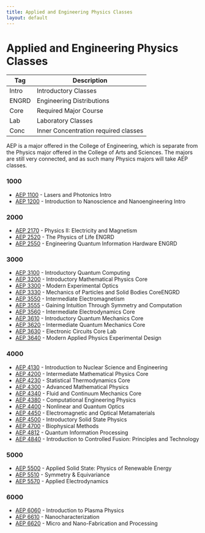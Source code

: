 ```yaml
---
title: Applied and Engineering Physics Classes
layout: default
---
```

<link rel="stylesheet" href="/main.css">

# Applied and Engineering Physics Classes

| Tag                            | Description                               |
| ------------------------------ | ----------------------------------------- |
| <span class="tag ml-1/2">Intro</span>  | Introductory Classes |
| <span class="tag ml-1/2">ENGRD</span> | Engineering Distributions |
| <span class="tag ml-1/2">Core</span> | Required Major Course |
| <span class="tag ml-1/2">Lab</span> | Laboratory Classes |
| <span class="tag ml-1/2">Conc</span> | Inner Concentration required classes |

AEP is a major offered in the College of Engineering, which is separate from the Physics major offered in the College of Arts and Sciences. The majors are still very connected, and as such many Physics majors will take AEP classes. 

### 1000
- [AEP 1100](/classes/aep/AEP1100.html) -  Lasers and Photonics <span class="tag">Intro</span>
- [AEP 1200](/classes/aep/AEP1200.html) -  Introduction to Nanoscience and Nanoengineering <span class="tag">Intro</span>

### 2000
- [AEP 2170](/classes/phys/PHYS2217.html) - Physics II: Electricity and Magnetism
- [AEP 2520](/classes/aep/AEP2520.html) - The Physics of Life <span class="tag ml-1/2">ENGRD</span>
- [AEP 2550](/classes/aep/AEP2550.html) - Engineering Quantum Information Hardware <span class="tag ml-1/2">ENGRD</span>

### 3000
- [AEP 3100](/classes/aep/AEP3100.html) - Introductory Quantum Computing
- [AEP 3200](/classes/aep/AEP3200.html) - Introductory Mathematical Physics <span class="tag ml-1/2">Core</span> 
- [AEP 3300](/classes/phys/PHYS3330.html) - Modern Experimental Optics
- [AEP 3330](/classes/aep/AEP3330.html) - Mechanics of Particles and Solid Bodies <span class="tag ml-1/2">Core</span><span class="tag ml-1/2">ENGRD</span> 
- [AEP 3550](/classes/aep/AEP3550.html) - Intermediate Electromagnetism
- [AEP 3555](/classes/aep/AEP3555.html) - Gaining Intuition Through Symmetry and Computation
- [AEP 3560](/classes/aep/AEP3560.html) - Intermediate Electrodynamics <span class="tag ml-1/2">Core</span>
- [AEP 3610](/classes/aep/AEP3610.html) - Introductory Quantum Mechanics <span class="tag ml-1/2">Core</span> 
- [AEP 3620](/classes/aep/AEP3620.html) - Intermediate Quantum Mechanics <span class="tag ml-1/2">Core</span>
- [AEP 3630](/classes/phys/PHYS3360.html) - Electronic Circuits <span class="tag ml-1/2">Core</span> <span class="tag ml-1/2">Lab</span>
- [AEP 3640](/classes/aep/AEP3640.html) - Modern Applied Physics Experimental Design

### 4000
- [AEP 4130](/classes/aep/AEP4130.html) - Introduction to Nuclear Science and Engineering
- [AEP 4200](/classes/aep/AEP4200.html) - Intermediate Mathematical Physics <span class="tag ml-1/2">Core</span> 
- [AEP 4230](/classes/phys/PHYS4230.html) - Statistical Thermodynamics <span class="tag ml-1/2">Core</span>
- [AEP 4300](/classes/aep/AEP4300.html) - Advanced Mathematical Physics
- [AEP 4340](/classes/aep/AEP4340.html) - Fluid and Continuum Mechanics <span class="tag ml-1/2">Core</span>
- [AEP 4380](/classes/aep/AEP4380.html) - Computational Engineering Physics
- [AEP 4400](/classes/aep/AEP4400.html) - Nonlinear and Quantum Optics
- [AEP 4450](/classes/aep/AEP4450.html) - Electromagnetic and Optical Metamaterials
- [AEP 4500](/classes/phys/PHYS4454.html) - Introductory Solid State Physics
- [AEP 4700](/classes/aep/AEP4700.html) - Biophysical Methods
- [AEP 4812](/classes/phys/PHYS4481.html) - Quantum Information Processing
- [AEP 4840](/classes/aep/AEP4840.html) - Introduction to Controlled Fusion: Principles and Technology

### 5000
- [AEP 5500](/classes/aep/AEP5500.html) - Applied Solid State: Physics of Renewable Energy
- [AEP 5510](/classes/aep/AEP5510.html) - Symmetry & Equivariance
- [AEP 5570](/classes/aep/AEP5570.html) - Applied Electrodynamics

### 6000
- [AEP 6060](/classes/aep/AEP6060.html) - Introduction to Plasma Physics
- [AEP 6610](/classes/aep/AEP6610.html) - Nanocharacterization
- [AEP 6620](/classes/aep/AEP6620.html) - Micro and Nano-Fabrication and Processing

